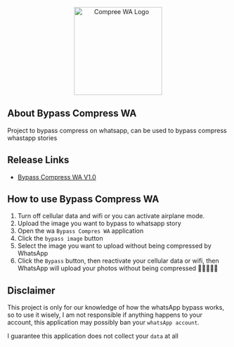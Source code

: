 <p align="center"><img src="https://i.ibb.co/F7JLK80/ic-launcher-round.png" width="200" alt="Compree WA Logo" /></p>

## About Bypass Compress WA
Project to bypass compress on whatsapp, can be used to bypass compress whastapp stories

## Release Links
- [Bypass Compress WA V1.0](https://github.com/akbarabdul80/Bypass-Compress-Whatsapp/releases/tag/V1.0)

## How to use Bypass Compress WA
1. Turn off cellular data and wifi or you can activate airplane mode.
2. Upload the image you want to bypass to whatsapp story
3. Open the wa ``Bypass Compres WA`` application
4. Click the ``bypass image`` button
5. Select the image you want to upload without being compressed by WhatsApp
6. Click the ``Bypass`` button, then reactivate your cellular data or wifi, then WhatsApp will upload your photos without being compressed 🥳🥳🥳🥳🥳

## Disclaimer
This project is only for our knowledge of how the whatsApp bypass works, so to use it wisely, I am not responsible if anything happens to your account, this application may possibly ban your ``whatsApp account``.

I guarantee this application does not collect your ``data`` at all
